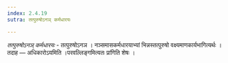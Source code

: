 ```yaml
---
index: 2.4.19
sutra: तत्पुरुषोऽनञ् कर्मधारयः

---
```

_तत्पुरुषोऽनञ् कर्मधारयः_ - तत्पुरुषोऽनञ । नञ्समासकर्मधारयाभ्यां भिन्नस्तत्पुरुषो वक्ष्यमाणकार्यभागित्यर्थः । तदाह — अधिकारोऽयमिति ।परवल्लिङ्गमित्यतः प्रा॑गिति शेषः । 